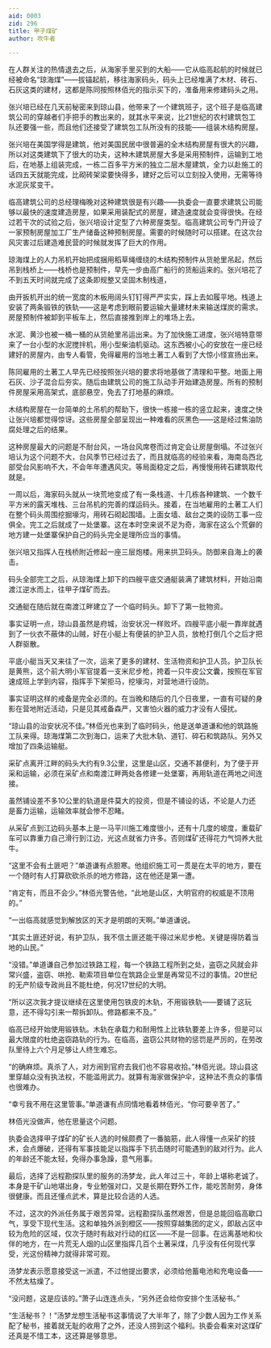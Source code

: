 ```yaml
---
aid: 0003
zid: 296
title: 甲子煤矿
author: 吹牛者

---
```




  在人群关注的热情退去之后，从海家手里买到的大船——它从临高起航的时候就已经被命名“琼海煤”——拔锚起航，移往海家码头，码头上已经堆满了木材、砖石、石灰这类的建材，这都是陈同按照林佰光的指示买下的，准备用来修建码头之用。

  张兴培已经在几天前秘密来到琼山县，他带来了一个建筑班子，这个班子是临高建筑公司的穿越者们手把手的教出来的，就其水平来说，比21世纪的农村建筑包工队还要强一些，而且他们还接受了建筑包工队所没有的技能——组装木结构房屋。

  张兴培在美国学得是建筑，他对美国民居中很普遍的全木结构房屋有很大的兴趣，所以对这类建筑下了很大的功夫，这种木建筑房屋大多是采用预制件，运输到工地后，在地基上组装完成，一栋二百多平方米的独立二层木屋建筑，全力以赴施工的话四五天就能完成，比砌砖架梁要快得多，建好之后可以立刻投入使用，无需等待水泥灰浆变干。

  临高建筑公司的总经理梅晚对这种建筑很是有兴趣——执委会一直要求建筑公司能够以最快的速度建造房屋，如果采用装配式的房屋，建造速度就会变得很快。在经过若干次的试验之后，张兴培设计定型了六种房屋类型。临高建筑公司专门开设了一家预制房屋加工厂生产储备这种预制房屋。需要的时候随时可以搭建。在这次台风灾害过后建造难民营的时候就发挥了巨大的作用。

  琼海煤上的人力吊机开始把成捆用稻草绳缠绕的木结构预制件从货舱里吊起，然后吊到栈桥上——栈桥也是预制件，早先一步由高广船行的货船运来的。张兴培花了不到五天时间就完成了这条即规整又坚固木制栈道，

  由开扳机开出的统一宽度的木板用阔头钉钉得严严实实，踩上去如履平地。栈道上安装了两条锻铁的铁轨——这是考虑到眼前要运输大量建材未来输送煤炭的需求。房屋预制件被卸到平板车上，然后直接推到岸上的堆场上去。

  水泥、黄沙也被一桶一桶的从货舱里吊运出来。为了加快施工进度，张兴培特意带来了一台小型的水泥搅拌机，用小型柴油机驱动。这东西被小心的安放在一座已经建好的房屋内，由专人看管，免得雇用的当地土著工人看到了大惊小怪宣扬出来。

  陈同雇用的土著工人早先已经按照张兴培的要求将地基做了清理和平整。地面上用石灰、沙子混合后夯实。随后由建筑公司的施工队动手开始建造房屋。所有的预制件房屋采用高架式，底部悬空，免去了打地基的麻烦。

  木结构房屋在一台简单的土吊机的帮助下，很快一栋接一栋的竖立起来，速度之快让张兴培都觉得惊讶。这些房屋全部呈现出一种难看的灰黑色——这是经过焦油防腐处理之后的结果。

  这种房屋最大的问题是不耐台风，一场台风席卷而过肯定会让房屋倒塌。不过张兴培认为这个问题不大，台风季节已经过去了，而且就临高的经验来看，海南岛西北部受台风影响不大，不会年年遭遇风灾。等局面稳定之后，再慢慢用砖石建筑取代就是。

  一周以后，海家码头就从一块荒地变成了有一条栈道、十几栋各种建筑、一个数千平方米的露天堆栈、三台吊机的完善的煤运码头。接着，在当地雇用的土著工人们在整个码头周围挖掘壕沟，用砖石砌起围墙。上面女墙、敌台之类的设防工事一应俱全。完工之后就成了一处堡寨。这在本时空来说不足为奇，海家在这么个荒僻的地方建一处堡寨保护自己的码头完全是理所应当的事情。

  张兴培又指挥人在栈桥附近修起一座三层炮楼。用来拱卫码头。防御来自海上的袭击。

  码头全部完工之后，从琼海煤上卸下的四艘平底交通艇装满了建筑材料，开始沿南渡江逆水而上，往甲子煤矿而去。

  交通艇在随后就在南渡江畔建立了一个临时码头。卸下了第一批物资。

  事实证明一点，琼山县虽然是府城，治安状况一样败坏。四艘平底小艇一靠岸就遇到了一伙衣不蔽体的山贼，好在小艇上有便装的护卫人员，放枪打倒几个之后才把人群驱散。

  平底小艇当天又来往了一次，运来了更多的建材、生活物资和护卫人员。护卫队长是黄熊，这个前大明小军官提着一支米尼步枪，挎着一只牛皮公文囊，按照在军官速成班上学到内容，指挥手下架拒马，挖壕沟，对营地进行设防。

  事实证明这样的戒备是完全必须的。在当晚和随后的几个日夜里，一直有可疑的身影在营地附近活动，只是见其戒备森严，又害怕火器的威力才没有人侵扰。

  “琼山县的治安状况不佳。”林佰光也来到了临时码头，他是送单道谦和他的筑路施工队来得。琼海煤第二次到海口，运来了大批木轨、道钉、碎石和筑路队。另外又增加了四条运输艇。

  采矿点离开江畔的码头大约有9.3公里，这里是山区，交通不甚便利，为了便于开采和运输，必须在采矿点和南渡江畔两处各修建一处堡寨，再用轨道在两地之间连接。

  虽然铺设差不多10公里的轨道是件莫大的投资，但是不铺设的话，不论是人力还是畜力运输，运输效率就会惨不忍睹。

  从采矿点到江边码头基本上是一马平川施工难度很小，还有十几度的坡度，重载矿车可以靠重力自己滑行到江边，光这点就省力许多。否则煤矿还得花力气饲养大批牛。

  “这里不会有土匪吧？”单道谦有点胆寒。他组织施工可一贯是在太平的地方，要在一个随时有人打算砍砍杀杀的地方修路，这在他还是第一遭。

  “肯定有，而且不会少。”林佰光警告他，“此地是山区，大明官府的权威是不顶用的。”

  “一出临高就感觉到解放区的天才是明朗的天啊。”单道谦说。

  “其实土匪还好说，有护卫队，我不信土匪还能干得过米尼步枪。关键是得防着当地的山民。”

  “没错。”单道谦自己参加过铁路工程，每一个铁路工程所到之处，盗窃之风就会非常兴盛，盗窃、哄抢、勒索项目单位在筑路企业里是再常见不过的事情。20世纪的无产阶级专政尚且不能杜绝，何况17世纪的大明。

  “所以这次我才提议继续在这里使用包铁皮的木轨，不用锻铁轨——要铺了这玩意，还不得勾引来一帮拆卸队。修路都来不及。”

  临高已经开始使用锻铁轨。木轨在承载力和耐用性上比铁轨要差上许多，但是可以最大限度的杜绝盗窃路轨的行为。在临高，盗窃公共财物的惩罚是严厉的，在劳改队里待上六个月足够让人终生难忘。

  “的确麻烦。真杀了人，对方闹到官府去我们也不容易收拾。”林佰光说。琼山县这里穿越众没有执法权，不能滥用武力。就算有海家做保护伞，这种法不责众的事情也很难办。

  “幸亏我不用在这里管事。”单道谦有点同情地看着林佰光，“你可要辛苦了。”

  林佰光没做声，他在思量这个问题。

  执委会选择甲子煤矿的矿长人选的时候颇费了一番脑筋，此人得懂一点采矿的技术，会点爆破，还得有军事技能足以指挥手下抗击随时可能遇到的敌对行为。此人的年龄还不能太轻，免得办事急躁，意气用事。

  最后，选择了远程勘探队里的服务的汤梦龙，此人年过三十，年龄上堪称老诚了。本身是干矿山地堪出身，专业勉强对口，又是长期在野外工作，能吃苦耐劳，身体很健康。而且还懂点武术，算是比较合适的人选。

  不过，这次的外派任务属于艰苦异常。远程勘探队虽然艰苦，但是总能回临高歇口气，享受下现代生活。这和单独外派到橙区——按照穿越集团的定义，即敌占区中较为危险的区域，仅次于随时有敌对行动的红区——不是一回事。在远离基地和伙伴的地方，在一片荒无人烟的山区里指挥几百个土著采煤，几乎没有任何现代享受，光这份精神力就得非常可观。

  汤梦龙表示愿意接受这一派遣，不过他提出要求，必须给他蓄电池和充电设备——不然太枯燥了。

  “没问题，这是应该的。”萧子山连连点头，“另外还会给你安排个生活秘书。”

  “生活秘书？！”汤梦龙想生活秘书这事情说了大半年了，除了少数人因为工作关系配了秘书，接着就无耻的收用了之外，还没人捞到这个福利。执委会看来对这煤矿还真是不惜工本，这还算是够意思。



